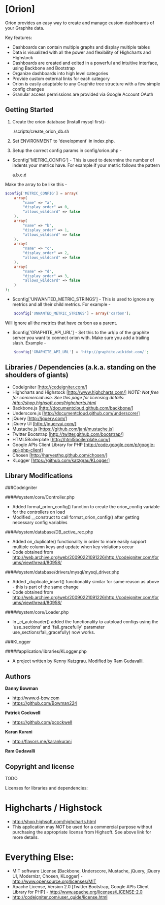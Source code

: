 [Orion]
=================

Orion provides an easy way to create and manage custom dashboards of your Graphite data.

Key features:

+ Dashboards can contain multiple graphs and display multiple tables
+ Data is visualized with all the power and flexibility of Highcharts and Highstock
+ Dashboards are created and edited in a powerful and intuitive interface, using Backbone and Bootstrap
+ Organize dashboards into high level categories
+ Provide custom external links for each category
+ Orion is easily adaptable to any Graphite tree structure with a few simple config changes
+ Granular access permissions are provided via Google Account OAuth


Getting Started
---------------

1. Create the orion database (Install mysql first)-
    
    ./scripts/create_orion_db.sh 

2. Set ENVIRONMENT to 'development' in index.php. 

3. Setup the correct config params in config/orion.php - 
+ $config['METRIC_CONFIG'] -  This is used to determine the number of indents your metrics have. For example if your metric follows the pattern
    
    a.b.c.d
    
Make the array to be like this - 
```php
$config['METRIC_CONFIG'] = array(
    array(
        "name" => "a",
        "display_order" => 0,
        "allows_wildcard" => false
    ),
    array(
        "name" => "b",
        "display_order" => 1,
        "allows_wildcard" => false
    ),
    array(
        "name" => "c",
        "display_order" => 2,
        "allows_wildcard" => false
    ),
    array(
        "name" => "d",
        "display_order" => 3,
        "allows_wildcard" => false
    )
);
```
+ $config['UNWANTED_METRIC_STRINGS'] - This is used to ignore any metrics and all their child metrics. For example -
```php
    $config['UNWANTED_METRIC_STRINGS'] = array('carbon'); 
```
Will ignore all the metrics that have carbon as a parent. 

+ $config['GRAPHITE_API_URL'] - Set this to the url/ip of the graphite server you want to connect orion with. Make sure you add a trailing slash. Example -

```php
    $config['GRAPHITE_API_URL'] = 'http://graphite.wikidot.com/';
```


Libraries / Dependencies (a.k.a. standing on the shoulders of giants)
------------------------

+ CodeIgniter [http://codeigniter.com/]
+ Highcharts and Highstock [http://www.highcharts.com/] *NOTE: Not free for commercial use.  See this page for licensing details: http://shop.highsoft.com/highcharts.html*
+ Backbone.js [http://documentcloud.github.com/backbone/]
+ Underscore.js [http://documentcloud.github.com/underscore/]
+ jQuery [http://jquery.com/]
+ jQuery UI [http://jqueryui.com/]
+ Mustache.js [https://github.com/janl/mustache.js]
+ Twitter Bootstrap [http://twitter.github.com/bootstrap/]
+ HTML5Boilerplate [http://html5boilerplate.com/]
+ Google APIs Client Library for PHP [http://code.google.com/p/google-api-php-client]
+ Chosen [http://harvesthq.github.com/chosen/]
+ KLogger [https://github.com/katzgrau/KLogger]

Library Modifications
---------------------

###CodeIgniter

#####system/core/Controller.php
+ Added format_orion_config() function to create the orion_config variable for the controllers on load
+ Modified __construct to call format_orion_config() after getting necessary config variables

#####system/database/DB_active_rec.php
+ Added on_duplicate() functionality in order to more easily support multiple column keys and update when key violations occur
+ Code obtained from http://web.archive.org/web/20090221091226/http://codeigniter.com/forums/viewthread/80958/

#####system/database/drivers/mysql/mysql_driver.php
+ Added _duplicate_insert() functionality similar for same reason as above - this is part of the same change
+ Code obtained from http://web.archive.org/web/20090221091226/http://codeigniter.com/forums/viewthread/80958/

#####system/core/Loader.php
+ In _ci_autoloader() added the functionality to autoload configs using the 'use_sections' and 'fail_gracefully' parameter use_sections/fail_gracefully) now works.

###KLogger

#####application/libraries/KLogger.php
+ A project written by Kenny Katzgrau. Modified by Ram Gudavalli.

Authors
-------

**Danny Bowman**

+ http://www.d-bow.com
+ https://github.com/Bowman224

**Patrick Cockwell**
+ https://github.com/pcockwell

**Karan Kurani**

+ http://flavors.me/karankurani

**Ram Gudavalli**


Copyright and license
---------------------

TODO

Licenses for libraries and dependencies:

# Highcharts / Highstock
+ http://shop.highsoft.com/highcharts.html
+ This application may *NOT* be used for a commercial purpose without purchasing the appropriate license from Highsoft.  See above link for more details.

# Everything Else:
+ MIT software License [Backbone, Underscore, Mustache, jQuery, jQuery UI, Modernizr, Chosen, KLogger] - http://www.opensource.org/licenses/MIT
+ Apache License, Version 2.0 [Twitter Bootstrap, Google APIs Client Library for PHP] - http://www.apache.org/licenses/LICENSE-2.0
+ http://codeigniter.com/user_guide/license.html
